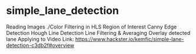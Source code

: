 # simple_lane_detection
Reading Images
./Color Filtering in HLS
Region of Interest
Canny Edge Detection
Hough Line Detection
Line Filtering & Averaging
Overlay detected lane
Applying to Video
Link: https://www.hackster.io/kemfic/simple-lane-detection-c3db2f#overview
